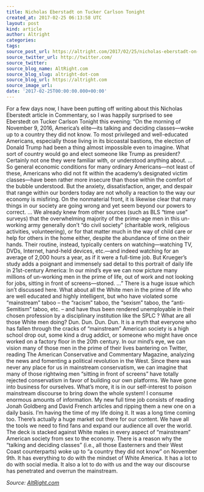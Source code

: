 ```yaml
---
title: Nicholas Eberstadt on Tucker Carlson Tonight
created_at: 2017-02-25 06:13:58 UTC
layout: post
kind: article
author: Altright
categories: 
tags: 
source_post_url: https://altright.com/2017/02/25/nicholas-eberstadt-on-tucker-carlson-tonight/
source_twitter_url: http://twitter.com/
source_twitter: 
source_blog_name: AltRight.com
source_blog_slug: altright-dot-com
source_blog_url: https://altright.com
source_image_url: 
date: '2017-02-25T00:00:00.000+00:00'
---
```

For a few days now, I have been putting off writing about this Nicholas Eberstedt article in Commentary, so I was happily surprised to see Eberstedt on Tucker Carlson Tonight this evening: &#8220;On the morning of November 9, 2016, America’s elite—its talking and deciding classes—woke up to a country they did not know. To most privileged and well-educated Americans, especially those living in its bicoastal bastions, the election of Donald Trump had been a thing almost impossible even to imagine. What sort of country would go and elect someone like Trump as president? Certainly not one they were familiar with, or understood anything about. &#8230; So general economic conditions for many ordinary Americans—not least of these, Americans who did not fit within the academy’s designated victim classes—have been rather more insecure than those within the comfort of the bubble understood. But the anxiety, dissatisfaction, anger, and despair that range within our borders today are not wholly a reaction to the way our economy is misfiring. On the nonmaterial front, it is likewise clear that many things in our society are going wrong and yet seem beyond our powers to correct. &#8230; We already knew from other sources (such as BLS “time use” surveys) that the overwhelming majority of the prime-age men in this un-working army generally don’t “do civil society” (charitable work, religious activities, volunteering), or for that matter much in the way of child care or help for others in the home either, despite the abundance of time on their hands. Their routine, instead, typically centers on watching—watching TV, DVDs, Internet, hand-held devices, etc.—and indeed watching for an average of 2,000 hours a year, as if it were a full-time job. But Krueger’s study adds a poignant and immensely sad detail to this portrait of daily life in 21st-century America: In our mind’s eye we can now picture many millions of un-working men in the prime of life, out of work and not looking for jobs, sitting in front of screens—stoned. &#8230;&#8221; There is a huge issue which isn&#8217;t discussed here. What about all the White men in the prime of life who are well educated and highly intelligent, but who have violated some &#8220;mainstream&#8221; taboo &#8211; the &#8220;racism&#8221; taboo, the &#8220;sexism&#8221; taboo, the &#8220;anti-Semitism&#8221; taboo, etc. &#8211; and have thus been rendered unemployable in their chosen profession by a disciplinary institution like the SPLC ? What are all those White men doing? Dun. Dun. Dun. Dun. It is a myth that everyone who has fallen through the cracks of &#8220;mainstream&#8221; American society is a high school drop out, some kind a drug addict, or someone who might have once worked on a factory floor in the 20th century. In our mind&#8217;s eye, we can vision many of those men in the prime of their lives bantering on Twitter, reading The American Conservative and Commentary Magazine, analyzing the news and fomenting a political revolution in the West. Since there was never any place for us in mainstream conservatism, we can imagine that many of those rightwing men &#8220;sitting in front of screens&#8221; have totally rejected conservatism in favor of building our own platforms. We have gone into business for ourselves. What&#8217;s more, it is in our self-interest to poison mainstream discourse to bring down the whole system! I consume enormous amounts of information. My new full time job consists of reading Jonah Goldberg and David French articles and ripping them a new one on a daily basis. I&#8217;m having the time of my life doing it. It was a long time coming too. There&#8217;s actually a huge market out there for our content. We have all the tools we need to find fans and expand our audience all over the world. The deck is stacked against White males in every aspect of &#8220;mainstream&#8221; American society from sex to the economy. There is a reason why the &#8220;talking and deciding classes&#8221; (i.e., all those Easterners and their West Coast counterparts) woke up to &#8220;a country they did not know&#8221; on November 9th. It has everything to do with the mindset of White America. It has a lot to do with social media. It also a lot to do with us and the way our discourse has penetrated and overrun the mainstream.<div class="">
    <i>Source: <a href="https://altright.com">AltRight.com</a></i>
</div>
